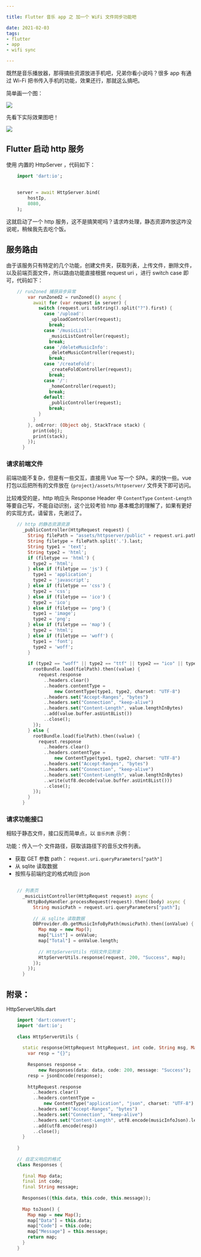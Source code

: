 ```yaml
---

title: Flutter 音乐 app 之 加一个 WiFi 文件同步功能吧

date: 2021-02-03
tags:
- flutter
- app
- wifi sync

---
```


既然是音乐播放器，那得搞些资源放进手机吧，兄弟你看小说吗？很多 app 有通过 Wi-Fi 把书传入手机的功能，效果还行，那就这么搞吧。

简单画一个图：

![](/images/image_(10)-dcdf0bf8-3ba9-4f63-88e4-73ac6c9f6897.jpg)

先看下实际效果图吧！

![](/images/image_(11)-0c06e0c2-7dec-493f-9900-26199e5dd531.jpg)

## Flutter 启动 http 服务

使用 内置的  HttpServer ，代码如下：

````Dart
    import 'dart:io';
    
    
    server = await HttpServer.bind(
        hostIp,
        8080,
    );
````

这就启动了一个 http 服务，这不是搞笑呢吗？请求咋处理，静态资源咋放这咋没说呢，稍候我先去吃个饭。

## 服务路由

 

由于该服务只有特定的几个功能，创建文件夹，获取列表，上传文件，删除文件，以及前端页面文件，所以路由功能直接根据 request uri ，进行 switch case 即可，代码如下：

````Dart
    // runZoned 捕获异步异常
        var runZoned2 = runZoned(() async {
          await for (var request in server) {
            switch (request.uri.toString().split("?").first) {
              case '/upload':
                _uploadController(request);
                break;
              case '/musicList':
                _musicListController(request);
                break;
              case '/deleteMusicInfo':
                _deleteMusicController(request);
                break;
              case '/createFold':
                _createFoldController(request);
                break;
              case '/':
                _homeController(request);
                break;
              default:
                _publicController(request);
                break;
            }
          }
        }, onError: (Object obj, StackTrace stack) {
          print(obj);
          print(stack);
        });
      }
````

### 请求前端文件

前端功能不复杂，但是有一些交互，直接用 Vue 写一个 SPA，来的快一些。vue 打包以后把所有的文件放在  `{project}/assets/httpserver/` 文件夹下即可访问。

比较难受的是，http 响应头  Response Header 中 `ContentType`  `Content-Length` 等要自己写，不能自动识别，这个比较考验 http 基本概念的理解了，如果有更好的实现方式，请留言，先谢过了。

 

````Dart
    // http 的静态资源资源
      _publicController(HttpRequest request) {
        String filePath = "assets/httpserver/public" + request.uri.path.toString();
        String filetype = filePath.split('.').last;
        String type1 = 'text';
        String type2 = 'html';
        if (filetype == 'html') {
          type2 = 'html';
        } else if (filetype == 'js') {
          type1 = 'application';
          type2 = 'javascript';
        } else if (filetype == 'css') {
          type2 = 'css';
        } else if (filetype == 'ico') {
          type2 = 'ico';
        } else if (filetype == 'png') {
          type1 = 'image';
          type2 = 'png';
        } else if (filetype == 'map') {
          type2 = 'html';
        } else if (filetype == 'woff') {
          type1 = 'font';
          type2 = 'woff';
        }
    
        if (type2 == "woff" || type2 == "ttf" || type2 == "ico" || type2 == "png") {
          rootBundle.load(fielPath).then((value) {
            request.response
              ..headers.clear()
              ..headers.contentType =
                  new ContentType(type1, type2, charset: "UTF-8")
              ..headers.set("Accept-Ranges", "bytes")
              ..headers.set("Connection", "keep-alive")
              ..headers.set("Content-Length", value.lengthInBytes)
              ..add(value.buffer.asUint8List())
              ..close();
          });
        } else {
          rootBundle.load(fielPath).then((value) {
            request.response
              ..headers.clear()
              ..headers.contentType =
                  new ContentType(type1, type2, charset: "UTF-8")
              ..headers.set("Accept-Ranges", "bytes")
              ..headers.set("Connection", "keep-alive")
              ..headers.set("Content-Length", value.lengthInBytes)
              ..write(utf8.decode(value.buffer.asUint8List()))
              ..close();
          });
        }
      }
````

### 请求功能接口

相较于静态文件，接口反而简单点，以 `音乐列表` 示例： 

功能：传入一个 文件路径，获取该路径下的音乐文件列表。

- 获取 GET 参数 path： `request.uri.queryParameters["path"]`
- 从 sqlite 读取数据
- 按照与前端约定的格式响应 json

````Dart
    
    // 列表页
      _musicListController(HttpRequest request) async {
        HttpBodyHandler.processRequest(request).then((body) async {
          String musicPath = request.uri.queryParameters["path"];
    
          // 从 sqlite 读取数据
          DBProvider.db.getMusicInfoByPath(musicPath).then((onValue) {
            Map map = new Map();
            map["List"] = onValue;
            map["Total"] = onValue.length;
    
            // HttpServerUtils 代码文件见附录：
            HttpServerUtils.response(request, 200, "Success", map);
          });
        });
      }
````

## 附录：

HttpServerUtils.dart

````Dart
    import 'dart:convert';
    import 'dart:io';
    
    class HttpServerUtils {
    
      static response(HttpRequest httpRequest, int code, String msg, Map data) {
        var resp = "{}";
    
        Responses response =
            new Responses(data: data, code: 200, message: "Success");
        resp = jsonEncode(response);
    
        httpRequest.response
          ..headers.clear()
          ..headers.contentType =
              new ContentType("application", "json", charset: "UTF-8")
          ..headers.set("Accept-Ranges", "bytes")
          ..headers.set("Connection", "keep-alive")
          ..headers.set("Content-Length", utf8.encode(musicInfoJson).length)
          ..add(utf8.encode(resp))
          ..close();
      }
      
    }
    
    // 自定义响应的格式
    class Responses {
    
      final Map data;
      final int code;
      final String message;
    
      Responses({this.data, this.code, this.message});
    
      Map toJson() {
        Map map = new Map();
        map["Data"] = this.data;
        map["Code"] = this.code;
        map["Message"] = this.message;
        return map;
      }
    }
````